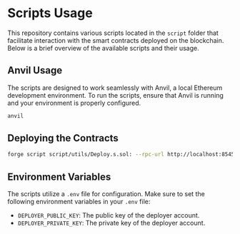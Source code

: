 # Scripts Usage

This repository contains various scripts located in the `script` folder that facilitate interaction with the smart contracts deployed on the blockchain. Below is a brief overview of the available scripts and their usage.

## Anvil Usage

The scripts are designed to work seamlessly with Anvil, a local Ethereum development environment. To run the scripts, ensure that Anvil is running and your environment is properly configured.

```bash
anvil
```

## Deploying the Contracts

```bash
forge script script/utils/Deploy.s.sol: --rpc-url http://localhost:8545 --broadcast
```

## Environment Variables

The scripts utilize a `.env` file for configuration. Make sure to set the following environment variables in your `.env` file:

-   `DEPLOYER_PUBLIC_KEY`: The public key of the deployer account.
-   `DEPLOYER_PRIVATE_KEY`: The private key of the deployer account.
